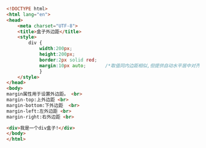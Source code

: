
<BlogInfo id="286" title="42.盒子外边距" author="白日梦想猿" pv=0 read_times=0 pre_cost_time=0分23秒 category="css学习" tag_list="['css学习']" create_time="2020.07.20 13:57:28" update_time="2020.07.20 22:54:14" />

```html
<!DOCTYPE html>
<html lang="en">
<head>
    <meta charset="UTF-8">
    <title>盒子外边距</title>
    <style>
        div {
            width:200px;
            height:200px;
            border:2px solid red;
            margin:10px auto;       /*取值同内边距相似,但提供自动水平居中对齐的方法(auto)*/
            }
    </style>
</head>
<body>
margin属性用于设置外边距。 <br>
margin-top:上外边距 <br>
margin-bottom:下外边距  <br>
margin-left:左外边距 <br>
margin-right:右外边距 <br>

<div>我是一个div盒子!</div>
</body>
</html>
```
